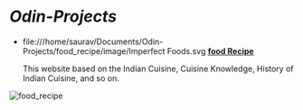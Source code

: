 # ***Odin-Projects***

- file:///home/saurav/Documents/Odin-Projects/food_recipe/image/Imperfect Foods.svg <u>**food Recipe**</u>

  This website based on the Indian Cuisine, Cuisine Knowledge, History of Indian Cuisine, and so on.

![food_recipe](https://user-images.githubusercontent.com/66455423/171469329-97e26f14-2d73-485f-81fe-237b87a021f8.png)

